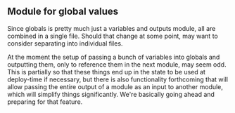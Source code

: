 ## Module for global values

Since globals is pretty much just a variables and outputs module, all are combined in a single file.
Should that change at some point, may want to consider separating into individual files.

At the moment the setup of passing a bunch of variables into globals and outputting them, only to reference them in the next module, may seem odd.
This is partially so that these things end up in the state to be used at deploy-time if necessary, but there is also functionality forthcoming that will allow passing the entire output of a module as an input to another module, which will simplify things significantly.  We're basically going ahead and preparing for that feature.